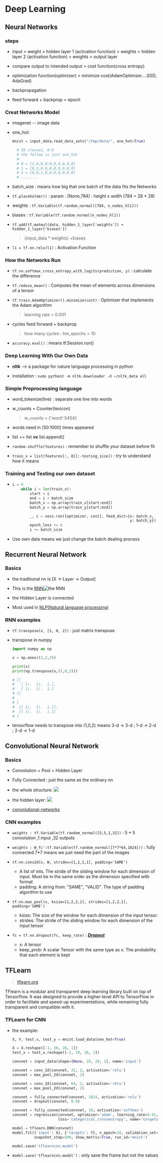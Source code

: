 # Deep Learning

## Neural Networks

### steps

- input > weight > hidden layer 1 (activation function) > weights > hidden layer 2 (activation function) > weights > output layer

- compare output to intended output > cost function(cross entropy)

- optimization function(optimizer) > minimize cost(AdamOptimizer....SGD, AdaGrad)

- backpropagation

- feed forward + backprop = epoch

### Creat Networks Model

- imagenet -- image data
- one_hot:

  ```python
  mnist = input_data.read_data_sets("/tmp/data/", one_hot=True)

    # 10 classes, 0-9
    # the follow is just one_hot
    #
    # 0 = [1,0,0,0,0,0,0,0,0,0]
    # 1 = [0,1,0,0,0,0,0,0,0,0]
    # 2 = [0,0,1,0,0,0,0,0,0,0]
    # ........
  ```

- batch_size : means how big that one batch of the data fits the Networks

- `tf.placeholder()` : param : [None,784] : height x width (784 = 28 * 28)

- weights : `tf.Variable(tf.random_normal([784, n_nodes_hl1]))`

- biases : `tf.Variable(tf.random_normal(n_nodes_hl1))`

- `tf.add(tf.matmul(data, hidden_1_layer['weights']) + hidden_1_layer['biases'])`

  > (input_data * weights) +biases

- `l1 = tf.nn.relu(l1)` : Activation Function

### How the Networks Run

- `tf.nn.softmax_cross_entropy_with_logits(prediction, y)` : calculate the difference

- `tf.reduce_mean()` : Computes the mean of elements across dimensions of a tensor

- `tf.train.AdamOptimizer().minimize(cost)` : Optimizer that implements the Adam algorithm

  > learning rate = 0.001

- cycles feed forward + backprop

  > how many cycles : hm_epochs = 10

- `accuracy.eval()` : means tf.Session.run()

### Deep Learning With Our Own Data

- **nltk** --> a package for nature language processing in python

- installation : `sudo python3 -m nltk.downloader -d ~/nltk_data all`

### Simple Preprocessing language

- word_tokenize(line) : separate one line into words

- w_counts = Counter(lexicon)

  > w_counts = {'word':5454}

- words need in [50:1000] times appeared

- list += list **_vs_** list.append()

- `random.shuffle(features)` : remember to shuffle your dataset before fit

- `train_x = list(features[:, 0][:-testing_size])` : try to understand how it means

### Training and Testing our own dataset

- ```python
  i = 0
      while i < len(train_x):
          start = i
          end = i + batch_size
          batch_x = np.array(train_x[start:end])
          batch_y = np.array(train_y[start:end])

          _, c = sess.run([optimizer, cost], feed_dict={x: batch_x,
                                                        y: batch_y})
          epoch_loss += c
          i += batch_size
  ```

- Use own data means we just change the batch dealing process

## Recurrent Neural Network

### Basics

- the traditional nn is [X -> Layer -> Output]

- This is the [RNN](http://blog.csdn.net/heyongluoyao8/article/details/48636251)![the RNN](http://kvitajakub.github.io/img/rnn-unrolled.svg)

- the Hidden Layer is connected

- Most used in [NLP(Natural language processing)](https://en.wikipedia.org/wiki/Natural_language_processing)

### RNN examples

- `tf.transpose(x, [1, 0, 2])` : just matrix transpose

- transpose in numpy

  ```python
  import numpy as np

  x = np.ones((1,2,3))

  print(x)
  print(np.transpose(x,(1,0,2)))

  # [[
  #   [ 1\.  1\.  1.],
  #   [ 1\.  1\.  1.]
  # ]]
  #
  # [
  #  [[ 1\.  1\.  1.]],
  #  [[ 1\.  1\.  1.]]
  # ]
  ```

- tensorflow needs to transpose into (1,0,2) means 3-d -> 3-d ; 1-d -> 2-d ; 2-d -> 1-d

## Convolutional Neural Network

### Basics

- Convolution + Pool = Hidden Layer

- Fully Connected : just the same as the ordinary nn

- the whole structure: ![](http://cs231n.github.io/assets/nn1/neural_net2.jpeg)

- the hidden layer: ![](http://cs231n.github.io/assets/cnn/cnn.jpeg)

- [convolutional-networks](http://cs231n.github.io/convolutional-networks/#overview)

### CNN examples

- `weights : tf.Variable(tf.random_normal([5,5,1,32])` : 5 * 5 convolution ,1 input ,32 outputs
- `weights : W_fc':tf.Variable(tf.random_normal([7*7*64,1024]))` : fully connected 7*7 means we just need the part of the images
- `tf.nn.conv2d(x, W, strides=[1,1,1,1], padding='SAME')`

  - A list of ints. The stride of the sliding window for each dimension of input. Must be in the same order as the dimension specified with format
  - padding: A string from: "SAME", "VALID". The type of padding algorithm to use

- `tf.nn.max_pool(x, ksize=[1,2,2,1], strides=[1,2,2,1], padding='SAME')`

  - ksize: The size of the window for each dimension of the input tensor.
  - strides: The stride of the sliding window for each dimension of the input tensor

- `fc = tf.nn.dropout(fc, keep_rate)` : **_[Dropout](https://en.wikipedia.org/wiki/Convolutional_neural_network#Dropout)_**

  - x: A tensor
  - keep_prob: A scalar Tensor with the same type as x. The probability that each element is kept

## TFLearn

> [tflearn.org](https://tflearn.org)

TFlearn is a modular and transparent deep learning library built on top of Tensorflow. It was designed to provide a higher-level API to TensorFlow in order to facilitate and speed-up experimentations, while remaining fully transparent and compatible with it.

### TFLearn for CNN

- the example:

  ```python
  X, Y, test_x, test_y = mnist.load_data(one_hot=True)

  X = X.reshape([-1, 28, 28, 1])
  test_x = test_x.reshape([-1, 28, 28, 1])

  convnet = input_data(shape=[None, 28, 28, 1], name='input')

  convnet = conv_2d(convnet, 32, 2, activation='relu')
  convnet = max_pool_2d(convnet, 2)

  convnet = conv_2d(convnet, 64, 2, activation='relu')
  convnet = max_pool_2d(convnet, 2)

  convnet = fully_connected(convnet, 1024, activation='relu')
  convnet = dropout(convnet, 0.8)

  convnet = fully_connected(convnet, 10, activation='softmax')
  convnet = regression(convnet, optimizer='adam', learning_rate=0.01,
                       loss='categorical_crossentropy', name='targets')

  model = tflearn.DNN(convnet)
  model.fit({'input': X}, {'targets': Y}, n_epoch=10, validation_set=({'input': test_x}, {'targets': test_y}),
            snapshot_step=500, show_metric=True, run_id='mnist')

  model.save('tflearncnn.model')
  ```

- `model.save('tflearncnn.model')` : only save the frame but not the values
